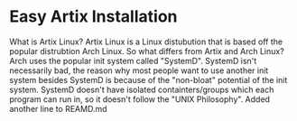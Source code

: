 # Easy Artix Installation

What is Artix Linux? Artix Linux is a Linux distubution that is based off the popular distrubtion Arch Linux. So what differs from Artix and Arch Linux? Arch uses the popular init system called "SystemD". SystemD isn't necessarily bad, the reason why most people want to use another init system besides SystemD is because of the "non-bloat" potential of the init system. SystemD doesn't have isolated containters/groups which each program can run in, so it doesn't follow the "UNIX Philosophy".
Added another line to REAMD.md
